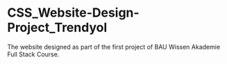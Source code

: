 # CSS_Website-Design-Project_Trendyol
The website designed as part of the first project of BAU Wissen Akademie Full Stack Course.
